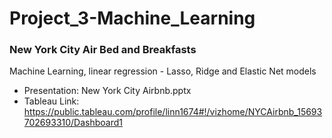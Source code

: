 # Project_3-Machine_Learning
### New York City Air Bed and Breakfasts 
Machine Learning, linear regression - Lasso, Ridge and Elastic Net models
 - Presentation: New York City Airbnb.pptx
 - Tableau Link: https://public.tableau.com/profile/linn1674#!/vizhome/NYCAirbnb_15693702693310/Dashboard1
